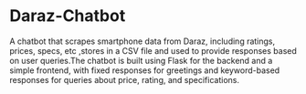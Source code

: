 # Daraz-Chatbot
A chatbot that scrapes smartphone data from Daraz, including ratings, prices, specs, etc ,stores in a CSV file and used to provide responses based on user queries.The chatbot is built using Flask for the backend and a simple frontend, with fixed responses for greetings and keyword-based responses for queries about price, rating, and specifications.
